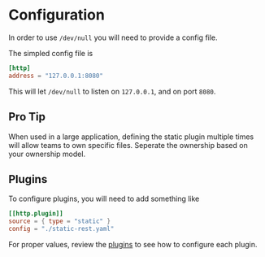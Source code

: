 # Configuration

In order to use `/dev/null` you will need to provide a config file.

The simpled config file is

```toml
[http]
address = "127.0.0.1:8080"
```

This will let `/dev/null` to listen on `127.0.0.1`, and on port `8080`.

## Pro Tip

When used in a large application, defining the static plugin multiple times will allow teams to own specific files. Seperate the ownership based on your ownership model.

## Plugins

To configure plugins, you will need to add something like

```toml
[[http.plugin]]
source = { type = "static" }
config = "./static-rest.yaml"
```

For proper values, review the [plugins](./plugins.md) to see how to configure each plugin.
